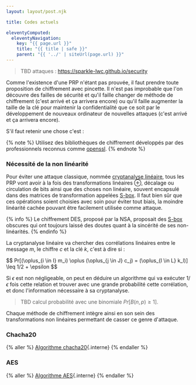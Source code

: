 ```yaml
---
layout: layout/post.njk

title: Codes actuels

eleventyComputed:
  eleventyNavigation:
    key: "{{ page.url }}"
    title: "{{ title | safe }}"
    parent: "{{ '../' | siteUrl(page.url) }}"
---
```


> TBD attaques : <https://sparkle-lwc.github.io/security>

Comme l'existence d'une PRP n'étant pas prouvée, il faut prendre toute proposition de chiffrement avec pincette. Il n'est pas improbable que l'on découvre des failles de sécurité et qu'il faille changer de méthode de chiffrement (c'est arrivé et ça arrivera encore) ou qu'il faille augmenter la taille de la clé pour maintenir la confidentialité que ce soit par le développement de nouveaux ordinateur de nouvelles attaques (c'est arrivé et ça arrivera encore).

S'il faut retenir une chose c'est :

{% note %}
Utilisez des bibliothèques de chiffrement développés par des professionnels reconnus comme [openssl](https://fr.wikipedia.org/wiki/OpenSSL).
{% endnote %}

### Nécessité de la non linéarité

Pour éviter une attaque classique, nommée [cryptanalyse linéaire](https://fr.wikipedia.org/wiki/Cryptanalyse_lin%C3%A9aire), tous les PRP vont avoir à la fois des transformations linéaires $\oplus$, décalage ou circulation de bits ainsi que des choses non linéaire, souvent encapsulé dans des matrices de transformation appelées [S-box](https://fr.wikipedia.org/wiki/S-Box). Il faut bien sûr que ces opérations soient choisies avec soin pour éviter tout biais, la moindre linéarité cachée pouvant être facilement utilisée comme attaque.

{% info %}
Le chiffrement DES, proposé par la NSA, proposait des [S-box](https://fr.wikipedia.org/wiki/S-Box) obscures qui ont toujours laissé des doutes quant à la sincérité de ses non-linéarités.
{% endinfo %}

La cryptanalyse linéaire va chercher des corrélations linéaires entre le message $m$, le chiffre $c$ et la clé $k$, c'est à dire si :

<div>
$$
Pr[(\oplus_{i \in I} m_i) \oplus (\oplus_{j \in J} c_j) = (\oplus_{l \in L} k_l)] \leq 1/2 + \epsilon
$$
</div>

Si $\epsilon$ est non négligeable, on peut en déduire un algorithme qui va exécuter $1/\epsilon$ fois cette relation et trouver avec une grande probabilité cette corrélation, et donc l'information nécessaire à sa cryptanalyse.

> TBD calcul probabilité avec une binomiale $Pr[B(n, p) \geq 1]$.

Chaque méthode de chiffrement intègre ainsi en son sein des transformations non linéaires permettant de casser ce genre d'attaque.

### Chacha20

{% aller %}
[Algorithme chacha20](chacha20){.interne}
{% endaller %}

### AES

{% aller %}
[Algorithme AES](aes){.interne}
{% endaller %}
